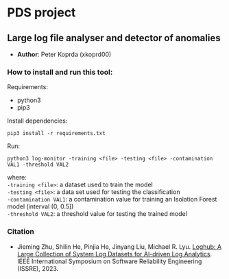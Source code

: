 # PDS project

## Large log file analyser and detector of anomalies 

- **Author**: Peter Koprda (xkoprd00)

### How to install and run this tool:
Requirements:
- python3
- pip3

Install dependencies:
```
pip3 install -r requirements.txt
```
Run:
```
python3 log-monitor -training <file> -testing <file> -contamination VAL1 -threshold VAL2
```
where:\
`-training <file>`: a dataset used to train the model\
`-testing <file>`: a data set used for testing the classification\
`-contamination VAL1`: a contamination value for training an Isolation Forest model (interval (0, 0.5])\
`-threshold VAL2`: a threshold value for testing the trained model

### Citation
- Jieming Zhu, Shilin He, Pinjia He, Jinyang Liu, Michael R. Lyu. [Loghub: A Large Collection of System Log Datasets for AI-driven Log Analytics](https://arxiv.org/abs/2008.06448). IEEE International Symposium on Software Reliability Engineering (ISSRE), 2023.
